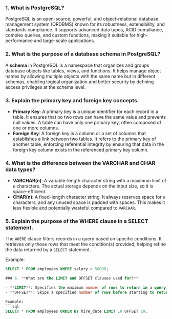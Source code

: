 ### 1. **What is PostgreSQL?**

PostgreSQL is an open-source, powerful, and object-relational database management system (ORDBMS) known for its robustness, extensibility, and standards compliance. It supports advanced data types, ACID compliance, complex queries, and custom functions, making it suitable for high-performance and large-scale applications.

### 2. **What is the purpose of a database schema in PostgreSQL?**

A **schema** in PostgreSQL is a namespace that organizes and groups database objects like tables, views, and functions. It helps manage object names by allowing multiple objects with the same name but in different schemas, enabling logical organization and better security by defining access privileges at the schema level.

### 3. **Explain the primary key and foreign key concepts.**

- **Primary Key**: A primary key is a unique identifier for each record in a table. It ensures that no two rows can have the same value and prevents null values. A table can have only one primary key, often composed of one or more columns.
- **Foreign Key**: A foreign key is a column or a set of columns that establishes a link between two tables. It refers to the primary key of another table, enforcing referential integrity by ensuring that data in the foreign key column exists in the referenced primary key column.

### 4. **What is the difference between the VARCHAR and CHAR data types?**

- **VARCHAR(n)**: A variable-length character string with a maximum limit of `n` characters. The actual storage depends on the input size, so it is space-efficient.
- **CHAR(n)**: A fixed-length character string. It always reserves space for `n` characters, and any unused space is padded with spaces. This makes it less flexible and potentially wasteful compared to `VARCHAR`.

### 5. **Explain the purpose of the WHERE clause in a SELECT statement.**

The `WHERE` clause filters records in a query based on specific conditions. It retrieves only those rows that meet the condition(s) provided, helping refine the data returned by a `SELECT` statement.

Example:

````sql
SELECT * FROM employees WHERE salary > 50000;

### 6. **What are the LIMIT and OFFSET clauses used for?**

- **LIMIT**: Specifies the maximum number of rows to return in a query.
- **OFFSET**: Skips a specified number of rows before starting to return rows. These clauses are useful for pagination in large datasets.

Example:
```sql
SELECT * FROM employees ORDER BY hire_date LIMIT 10 OFFSET 20;
````
